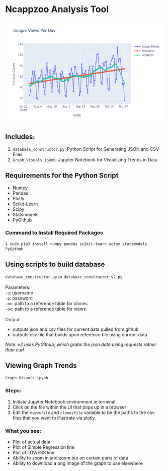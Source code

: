 # Ncappzoo Analysis Tool

![Graphs](./graphics/graph_pngs/README.png)

## Includes:

1. `database_constructor.py`: Python Script for Generating JSON and CSV Files
2. `Graph_Visuals.ipynb`: Jupyter Notebook for Visualizing Trends in Data

## Requirements for the Python Script

- Numpy
- Pandas
- Plotly
- Scikit-Learn
- Scipy
- Statsmodels
- PyGithub

### Command to Install Required Packages
```
$ sudo pip3 install numpy pandas scikit-learn scipy statsmodels PyGithub
```

## Using scripts to build database
`database_constructor.py` or `database_constructor_v2.py` <br/> <br/>
Parameters: <br/>
`-u`: username <br/>
`-p`: password <br/>
`-oc`: path to a reference table for clones <br/>
`-ov`: path to a reference table for views <br/>
<br/>
Output:
- outputs json and csv files for current data pulled from github
- outputs csv file that builds upon reference file using current data

*Note: v2 uses PyGithub, which grabs the json data using requests rather than curl*

## Viewing Graph Trends
`Graph_Visuals.ipynb`

### Steps:
1. Initiate Jupyter Notebook environment in terminal
2. Click on the file within the UI that pops up in a browser
3. Edit the `viewsfile` and `clonesfile` variable to be the paths to the csv files that you want to illustrate via plotly.

### What you see:
- Plot of actual data
- Plot of Simple Regression line
- Plot of LOWESS line
- Ability to zoom in and zoom out on certain parts of data
- Ability to download a png image of the graph to use elsewhere
